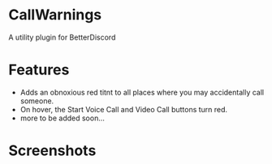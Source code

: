 # CallWarnings

A utility plugin for BetterDiscord

# Features

- Adds an obnoxious red titnt to all places where you may accidentally call someone.
- On hover, the Start Voice Call and Video Call buttons turn red.
- more to be added soon...

# Screenshots

[](https://user-images.githubusercontent.com/87679354/136685002-16ee1a67-522f-4fac-bf9c-2def8f66d495.png)

[](https://user-images.githubusercontent.com/87679354/136684960-4d7dce58-65c0-4f4d-b377-08e88d7c23b4.png)


